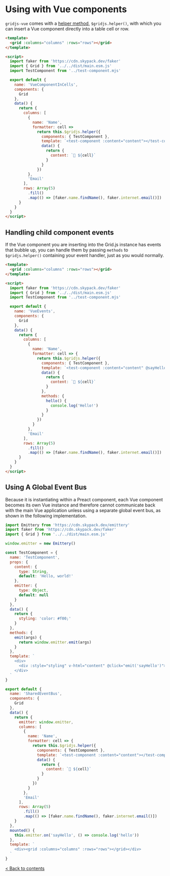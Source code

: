 # Using with Vue components

`gridjs-vue` comes with a [helper method](helpers.md), `$gridjs.helper()`, with which you can insert a Vue component
directly into a table cell or row.

```html
<template>
  <grid :columns="columns" :rows="rows"></grid>
</template>

<script>
  import faker from 'https://cdn.skypack.dev/faker'
  import { Grid } from '../../dist/main.esm.js'
  import TestComponent from '../test-component.mjs'

  export default {
    name: 'VueComponentInCells',
    components: {
      Grid
    },
    data() {
      return {
        columns: [
          {
            name: 'Name',
            formatter: cell =>
              return this.$gridjs.helper({
                components: { TestComponent },
                template: `<test-component :content="content"></test-component>`,
                data() {
                  return {
                    content: `🥳 ${cell}`
                  }
                }
              })
          },
          'Email'
        ],
        rows: Array(5)
          .fill()
          .map(() => [faker.name.findName(), faker.internet.email()])
      }
    }
  }
</script>
```

## Handling child component events

If the Vue component you are inserting into the Grid.js instance has events that bubble up, you can handle them by
passing `methods` to `$gridjs.helper()` containing your event handler, just as you would normally.

```html
<template>
  <grid :columns="columns" :rows="rows"></grid>
</template>

<script>
  import faker from 'https://cdn.skypack.dev/faker'
  import { Grid } from '../../dist/main.esm.js'
  import TestComponent from '../test-component.mjs'

  export default {
    name: 'VueEvents',
    components: {
      Grid
    },
    data() {
      return {
        columns: [
          {
            name: 'Name',
            formatter: cell => {
              return this.$gridjs.helper({
                components: { TestComponent },
                template: `<test-component :content="content" @sayHello="hello"></test-component>`,
                data() {
                  return {
                    content: `🥳 ${cell}`
                  }
                },
                methods: {
                  hello() {
                    console.log('Hello!')
                  }
                }
              })
            }
          },
          'Email'
        ],
        rows: Array(5)
          .fill()
          .map(() => [faker.name.findName(), faker.internet.email()])
      }
    }
  }
</script>
```

## Using A Global Event Bus

Because it is instantiating within a Preact component, each Vue component becomes its own Vue instance and therefore cannot
communicate back with the main Vue application unless using a separate global event bus, as shown in the following implementation.

```js
import Emittery from 'https://cdn.skypack.dev/emittery'
import faker from 'https://cdn.skypack.dev/faker'
import { Grid } from '../../dist/main.esm.js'

window.emitter = new Emittery()

const TestComponent = {
  name: 'TestComponent',
  props: {
    content: {
      type: String,
      default: 'Hello, world!'
    },
    emitter: {
      type: Object,
      default: null
    }
  },
  data() {
    return {
      styling: 'color: #f00;'
    }
  },
  methods: {
    emit(args) {
      return window.emitter.emit(args)
    }
  },
  template: `
    <div>
      <div :style="styling" v-html="content" @click="emit('sayHello')"></div>
    </div>
  `
}

export default {
  name: 'SharedEventBus',
  components: {
    Grid
  },
  data() {
    return {
      emitter: window.emitter,
      columns: [
        {
          name: 'Name',
          formatter: cell => {
            return this.$gridjs.helper({
              components: { TestComponent },
              template: `<test-component :content="content"></test-component>`,
              data() {
                return {
                  content: `🥳 ${cell}`
                }
              }
            })
          }
        },
        'Email'
      ],
      rows: Array(5)
        .fill()
        .map(() => [faker.name.findName(), faker.internet.email()])
    }
  },
  mounted() {
    this.emitter.on('sayHello', () => console.log('hello'))
  },
  template: `
    <div><grid :columns="columns" :rows="rows"></grid></div>
  `
}
```

[< Back to contents](index.md)
